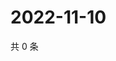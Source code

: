 # 2022-11-10

共 0 条

<!-- BEGIN WEIBO -->
<!-- 最后更新时间 Thu Nov 10 2022 06:16:06 GMT+0800 (China Standard Time) -->

<!-- END WEIBO -->
